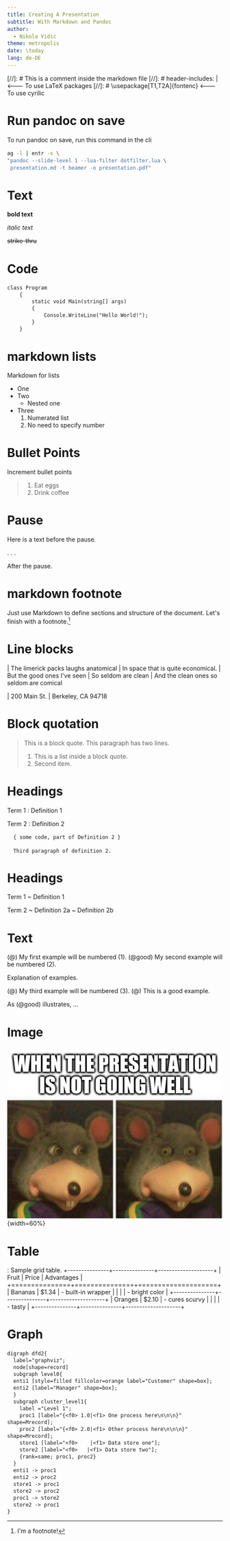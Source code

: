```yaml
---
title: Creating A Presentation
subtitle: With Markdown and Pandoc
author:
  - Nikola Vidic
theme: metropolis
date: \today
lang: de-DE
---
```


[//]: # This is a comment inside the markdown file
[//]: # header-includes: | <--- To use LaTeX packages
[//]: #   \usepackage[T1,T2A]{fontenc} <--- To use cyrilic

# Run pandoc on save
To run pandoc on save, run this command in the cli
```bash
ag -l | entr -s \
"pandoc --slide-level 1 --lua-filter dotfilter.lua \
 presentation.md -t beamer -o presentation.pdf"
```

# Text
**bold text**

*italic text*

~~strike-thru~~

# Code
```{.csharp .numberLines}
class Program
    {
        static void Main(string[] args)
        {
            Console.WriteLine("Hello World!");
        }
    }
```

# markdown lists
Markdown for lists

* One
* Two
    * Nested one
* Three
    1. Numerated list
    1. No need to specify number

# Bullet Points
Increment bullet points

> 1. Eat eggs
> 1. Drink coffee

# Pause
Here is a text before the pause.

. . .

After the pause.

# markdown footnote
Just use Markdown to define sections and structure of the document.
Let's finish with a footnote.[^1]

[^1]: I'm a footnote!

# Line blocks
| The limerick packs laughs anatomical
| In space that is quite economical.
|    But the good ones I've seen
|    So seldom are clean
| And the clean ones so seldom are comical

| 200 Main St.
| Berkeley, CA 94718

# Block quotation
> This is a block quote. This
> paragraph has two lines.
>
> 1. This is a list inside a block quote.
> 2. Second item.

# Headings
Term 1
: Definition 1

Term 2
: Definition 2

      { some code, part of Definition 2 }

      Third paragraph of definition 2.

# Headings
Term 1
  ~ Definition 1

Term 2
  ~ Definition 2a
  ~ Definition 2b

# Text
(@)  My first example will be numbered (1).
(@good)  My second example will be numbered (2).

Explanation of examples.

(@)  My third example will be numbered (3).
(@) This is a good example.

As (@good) illustrates, ...

# Image

![caption](img.png){width=60%}

# Table
: Sample grid table.
+---------------+---------------+--------------------+
| Fruit         | Price         | Advantages         |
+===============+===============+====================+
| Bananas       | $1.34         | - built-in wrapper |
|               |               | - bright color     |
+---------------+---------------+--------------------+
| Oranges       | $2.10         | - cures scurvy     |
|               |               | - tasty            |
+---------------+---------------+--------------------+

# Graph
```{#graphviz .dot .process }
digraph dfd2{
  label="graphviz";
  node[shape=record]
  subgraph level0{
  enti1 [style=filled fillcolor=orange label="Customer" shape=box];
  enti2 [label="Manager" shape=box];
  }
  subgraph cluster_level1{
    label ="Level 1";
    proc1 [label="{<f0> 1.0|<f1> One process here\n\n\n}" shape=Mrecord];
    proc2 [label="{<f0> 2.0|<f1> Other process here\n\n\n}" shape=Mrecord];
    store1 [label="<f0>    |<f1> Data store one"];
    store2 [label="<f0>   |<f1> Data store two"];
    {rank=same; proc1, proc2}
  }
  enti1 -> proc1
  enti2 -> proc2
  store1 -> proc1
  store2 -> proc2
  proc1 -> store2
  store2 -> proc1
}
```

